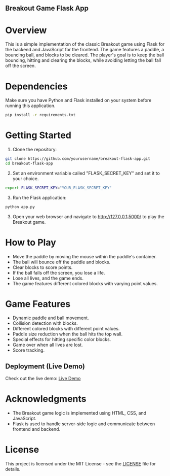 ## Breakout Game Flask App

# Overview

This is a simple implementation of the classic Breakout game using Flask for the backend and JavaScript for the frontend. The game features a paddle, a bouncing ball, and blocks to be cleared. The player's goal is to keep the ball bouncing, hitting and clearing the blocks, while avoiding letting the ball fall off the screen.

# Dependencies

Make sure you have Python and Flask installed on your system before running this application.

```bash
pip install -r requirements.txt
```

# Getting Started

1. Clone the repository:

```bash
git clone https://github.com/yourusername/breakout-flask-app.git
cd breakout-flask-app
```

2. Set an environment variable called "FLASK_SECRET_KEY" and set it to your choice.

```bash
export FLASK_SECRET_KEY="YOUR_FLASK_SECRET_KEY"
```

3. Run the Flask application:

```bash
python app.py
```

3. Open your web browser and navigate to http://127.0.0.1:5000/ to play the Breakout game.

# How to Play

- Move the paddle by moving the mouse within the paddle's container.
- The ball will bounce off the paddle and blocks.
- Clear blocks to score points.
- If the ball falls off the screen, you lose a life.
- Lose all lives, and the game ends.
- The game features different colored blocks with varying point values.

# Game Features

- Dynamic paddle and ball movement.
- Collision detection with blocks.
- Different colored blocks with different point values.
- Paddle size reduction when the ball hits the top wall.
- Special effects for hitting specific color blocks.
- Game over when all lives are lost.
- Score tracking.

## Deployment (Live Demo)

Check out the live demo:
[Live Demo](https://breakout-g6ru.onrender.com)

# Acknowledgments

- The Breakout game logic is implemented using HTML, CSS, and JavaScript.
- Flask is used to handle server-side logic and communicate between frontend and backend.

# License

This project is licensed under the MIT License - see the [LICENSE](LICENSE) file for details.
